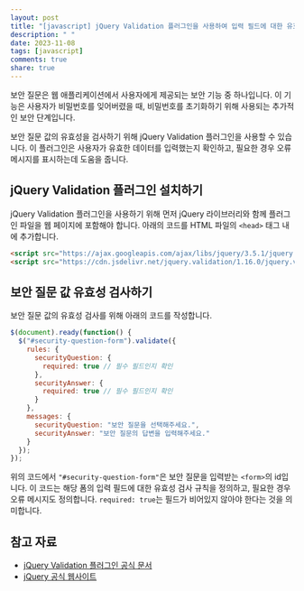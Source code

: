 ```yaml
---
layout: post
title: "[javascript] jQuery Validation 플러그인을 사용하여 입력 필드에 대한 유효한 보안 질문 값 유효성 검사하기"
description: " "
date: 2023-11-08
tags: [javascript]
comments: true
share: true
---
```


보안 질문은 웹 애플리케이션에서 사용자에게 제공되는 보안 기능 중 하나입니다. 이 기능은 사용자가 비밀번호를 잊어버렸을 때, 비밀번호를 초기화하기 위해 사용되는 추가적인 보안 단계입니다. 

보안 질문 값의 유효성을 검사하기 위해 jQuery Validation 플러그인을 사용할 수 있습니다. 이 플러그인은 사용자가 유효한 데이터를 입력했는지 확인하고, 필요한 경우 오류 메시지를 표시하는데 도움을 줍니다.

## jQuery Validation 플러그인 설치하기

jQuery Validation 플러그인을 사용하기 위해 먼저 jQuery 라이브러리와 함께 플러그인 파일을 웹 페이지에 포함해야 합니다. 아래의 코드를 HTML 파일의 `<head>` 태그 내에 추가합니다.

```html
<script src="https://ajax.googleapis.com/ajax/libs/jquery/3.5.1/jquery.min.js"></script>
<script src="https://cdn.jsdelivr.net/jquery.validation/1.16.0/jquery.validate.min.js"></script>
```

## 보안 질문 값 유효성 검사하기

보안 질문 값의 유효성 검사를 위해 아래의 코드를 작성합니다.

```javascript
$(document).ready(function() {
  $("#security-question-form").validate({
    rules: {
      securityQuestion: {
        required: true // 필수 필드인지 확인
      },
      securityAnswer: {
        required: true // 필수 필드인지 확인
      }
    },
    messages: {
      securityQuestion: "보안 질문을 선택해주세요.",
      securityAnswer: "보안 질문의 답변을 입력해주세요."
    }
  });
});
```

위의 코드에서 `"#security-question-form"`은 보안 질문을 입력받는 `<form>`의 id입니다. 이 코드는 해당 폼의 입력 필드에 대한 유효성 검사 규칙을 정의하고, 필요한 경우 오류 메시지도 정의합니다. `required: true`는 필드가 비어있지 않아야 한다는 것을 의미합니다.

## 참고 자료

- [jQuery Validation 플러그인 공식 문서](https://jqueryvalidation.org/)
- [jQuery 공식 웹사이트](https://jquery.com/)